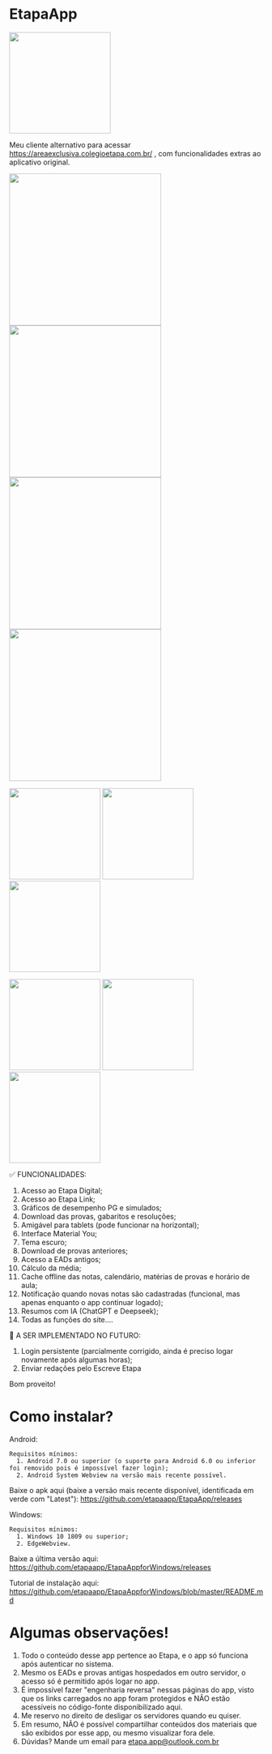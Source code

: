 # EtapaApp #

<img src="https://github.com/etapaapp/EtapaApp/blob/master/app/src/main/ic_launcher-playstore.png" width="200"/> 

Meu cliente alternativo para acessar https://areaexclusiva.colegioetapa.com.br/ , com funcionalidades extras ao aplicativo original.

<img src="https://github.com/etapaapp/EtapaApp/blob/master/app/imagens/tablet_1.png" width="300"/> <img src="https://github.com/etapaapp/EtapaApp/blob/master/app/imagens/tablet_2.png" width="300"/> 
<img src="https://github.com/etapaapp/EtapaApp/blob/master/app/imagens/tablet_3.png" width="300"/> <img src="https://github.com/etapaapp/EtapaApp/blob/master/app/imagens/tablet_4.png" width="300"/>

<img src="https://github.com/etapaapp/EtapaApp/blob/master/app/imagens/phone_1.jpg" width="180"/> <img src="https://github.com/etapaapp/EtapaApp/blob/master/app/imagens/phone_2.jpg" width="180"/> 
<img src="https://github.com/etapaapp/EtapaApp/blob/master/app/imagens/phone_3.jpg" width="180"/>

<img src="https://github.com/etapaapp/EtapaApp/blob/master/app/imagens/phone_8.jpg" width="180"/> <img src="https://github.com/etapaapp/EtapaApp/blob/master/app/imagens/phone_9.jpg" width="180"/> 
<img src="https://github.com/etapaapp/EtapaApp/blob/master/app/imagens/phone_10.jpg" width="180"/>

✅ FUNCIONALIDADES:
1. Acesso ao Etapa Digital;
2. Acesso ao Etapa Link;
3. Gráficos de desempenho PG e simulados;
4. Download das provas, gabaritos e resoluções;
5. Amigável para tablets (pode funcionar na horizontal);
6. Interface Material You;
7. Tema escuro;
8. Download de provas anteriores;
9. Acesso a EADs antigos;
10. Cálculo da média;
11. Cache offline das notas, calendário, matérias de provas e horário de aula;
12. Notificação quando novas notas são cadastradas (funcional, mas apenas enquanto o app continuar logado);
13. Resumos com IA (ChatGPT e Deepseek);
14. Todas as funções do site....

🚫 A SER IMPLEMENTADO NO FUTURO:
1. Login persistente (parcialmente corrigido, ainda é preciso logar novamente após algumas horas);
2. Enviar redações pelo Escreve Etapa

Bom proveito!

# Como instalar? #
Android:

    Requisitos mínimos:
      1. Android 7.0 ou superior (o suporte para Android 6.0 ou inferior foi removido pois é impossível fazer login);
      2. Android System Webview na versão mais recente possível.

  Baixe o apk aqui (baixe a versão mais recente disponível, identificada em verde com "Latest"): https://github.com/etapaapp/EtapaApp/releases

Windows:

    Requisitos mínimos:
      1. Windows 10 1809 ou superior;
      2. EdgeWebview.
  Baixe a última versão aqui: https://github.com/etapaapp/EtapaAppforWindows/releases
  
  Tutorial de instalação aqui: https://github.com/etapaapp/EtapaAppforWindows/blob/master/README.md
  
# Algumas observações! #

1. Todo o conteúdo desse app pertence ao Etapa, e o app só funciona após autenticar no sistema.
2. Mesmo os EADs e provas antigas hospedados em outro servidor, o acesso só é permitido após logar no app.
3. É impossível fazer "engenharia reversa" nessas páginas do app, visto que os links carregados no app foram protegidos e NÃO estão acessíveis no código-fonte disponibilizado aqui.
4. Me reservo no direito de desligar os servidores quando eu quiser.
5. Em resumo, NÃO é possível compartilhar conteúdos dos materiais que são exibidos por esse app, ou mesmo visualizar fora dele.
6. Dúvidas? Mande um email para etapa.app@outlook.com.br
